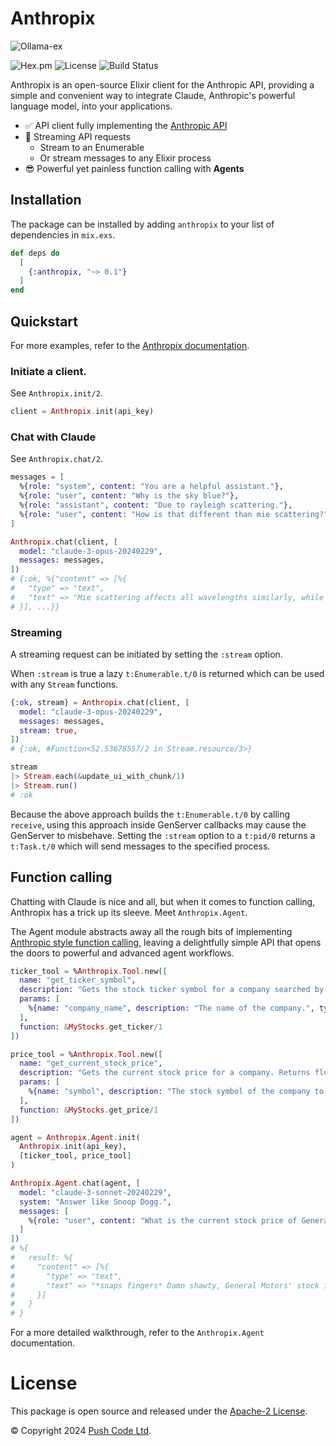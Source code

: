# Anthropix

![Ollama-ex](https://raw.githubusercontent.com/lebrunel/anthropix/main/media/poster.webp)

![Hex.pm](https://img.shields.io/hexpm/v/anthropix?color=informational)
![License](https://img.shields.io/github/license/lebrunel/anthropix?color=informational)
![Build Status](https://img.shields.io/github/actions/workflow/status/lebrunel/anthropix/elixir.yml?branch=main)

Anthropix is an open-source Elixir client for the Anthropic API, providing a simple and convenient way to integrate Claude, Anthropic's powerful language model, into your applications.

- ✅ API client fully implementing the [Anthropic API](https://docs.anthropic.com/claude/reference/getting-started-with-the-api)
- 🛜 Streaming API requests
  - Stream to an Enumerable
  - Or stream messages to any Elixir process
- 😎 Powerful yet painless function calling with **Agents**

## Installation

The package can be installed by adding `anthropix` to your list of dependencies in `mix.exs`.

```elixir
def deps do
  [
    {:anthropix, "~> 0.1"}
  ]
end
```

## Quickstart

For more examples, refer to the [Anthropix documentation](https://hexdocs.pm/anthropix).

### Initiate a client.

See `Anthropix.init/2`.

```elixir
client = Anthropix.init(api_key)
```

### Chat with Claude

See `Anthropix.chat/2`.

```elixir
messages = [
  %{role: "system", content: "You are a helpful assistant."},
  %{role: "user", content: "Why is the sky blue?"},
  %{role: "assistant", content: "Due to rayleigh scattering."},
  %{role: "user", content: "How is that different than mie scattering?"},
]

Anthropix.chat(client, [
  model: "claude-3-opus-20240229",
  messages: messages,
])
# {:ok, %{"content" => [%{
#   "type" => "text",
#   "text" => "Mie scattering affects all wavelengths similarly, while Rayleigh favors shorter ones."
# }], ...}}
```

### Streaming

A streaming request can be initiated by setting the `:stream` option.

When `:stream` is true a lazy `t:Enumerable.t/0` is returned which can be used with any `Stream` functions.

```elixir
{:ok, stream} = Anthropix.chat(client, [
  model: "claude-3-opus-20240229",
  messages: messages,
  stream: true,
])
# {:ok, #Function<52.53678557/2 in Stream.resource/3>}

stream
|> Stream.each(&update_ui_with_chunk/1)
|> Stream.run()
# :ok
```

Because the above approach builds the `t:Enumerable.t/0` by calling `receive`, using this approach inside GenServer callbacks may cause the GenServer to misbehave. Setting the `:stream` option to a `t:pid/0` returns a `t:Task.t/0` which will send messages to the specified process.

## Function calling

Chatting with Claude is nice and all, but when it comes to function calling, Anthropix has a trick up its sleeve. Meet `Anthropix.Agent`.

The Agent module abstracts away all the rough bits of implementing [Anthropic style function calling](https://docs.anthropic.com/claude/docs/functions-external-tools), leaving a delightfully simple API that opens the doors to powerful and advanced agent workflows.

```elixir
ticker_tool = %Anthropix.Tool.new([
  name: "get_ticker_symbol",
  description: "Gets the stock ticker symbol for a company searched by name. Returns str: The ticker symbol for the company stock. Raises TickerNotFound: if no matching ticker symbol is found.",
  params: [
    %{name: "company_name", description: "The name of the company.", type: "string"}
  ],
  function: &MyStocks.get_ticker/1
])

price_tool = %Anthropix.Tool.new([
  name: "get_current_stock_price",
  description: "Gets the current stock price for a company. Returns float: The current stock price. Raises ValueError: if the input symbol is invalid/unknown.",
  params: [
    %{name: "symbol", description: "The stock symbol of the company to get the price for.", type: "string"}
  ],
  function: &MyStocks.get_price/1
])

agent = Anthropix.Agent.init(
  Anthropix.init(api_key),
  [ticker_tool, price_tool]
)

Anthropix.Agent.chat(agent, [
  model: "claude-3-sonnet-20240229",
  system: "Answer like Snoop Dogg.",
  messages: [
    %{role: "user", content: "What is the current stock price of General Motors?"}
  ]
])
# %{
#   result: %{
#     "content" => [%{
#       "type" => "text",
#       "text" => "*snaps fingers* Damn shawty, General Motors' stock is sittin' pretty at $39.21 per share right now. Dat's a fly price for them big ballers investin' in one of Detroit's finest auto makers, ya heard? *puts hands up like car doors* If ya askin' Snoop, dat stock could be rollin' on some dubs fo' sho'. Just don't get caught slippin' when them prices dippin', ya dig?"
#     }]
#   }
# }
```

For a more detailed walkthrough, refer to the `Anthropix.Agent` documentation.

# License

This package is open source and released under the [Apache-2 License](https://github.com/lebrunel/ollama/blob/master/LICENSE).

© Copyright 2024 [Push Code Ltd](https://www.pushcode.com/).
